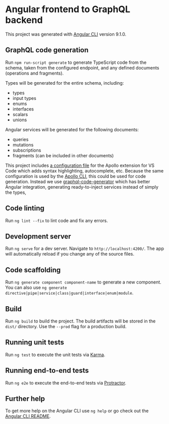 # Angular frontend to GraphQL backend

This project was generated with [Angular CLI](https://github.com/angular/angular-cli) version 9.1.0.

## GraphQL code generation

Run `npm run-script generate` to generate TypeScript code from the schema, taken from the configured endpoint, and any defined documents (operations and fragments).

Types will be generated for the entire schema, including:
* types
* input types
* enums
* interfaces
* scalars
* unions

Angular services will be generated for the following documents:
* queries
* mutations
* subscriptions
* fragments (can be included in other documents)

This project includes [a configuration file](apollo.config.js) for the Apollo extension for VS Code which adds syntax highlighting, autocomplete, etc. Because the same configuration is used by the [Apollo CLI](https://github.com/apollographql/apollo-tooling/), this could be used for code generation. Instead we use [graphql-code-generator](https://github.com/dotansimha/graphql-code-generator) which has better Angular integration, generating ready-to-inject services instead of simply the types,

## Code linting

Run `ng lint --fix` to lint code and fix any errors.

## Development server

Run `ng serve` for a dev server. Navigate to `http://localhost:4200/`. The app will automatically reload if you change any of the source files.

## Code scaffolding

Run `ng generate component component-name` to generate a new component. You can also use `ng generate directive|pipe|service|class|guard|interface|enum|module`.

## Build

Run `ng build` to build the project. The build artifacts will be stored in the `dist/` directory. Use the `--prod` flag for a production build.

## Running unit tests

Run `ng test` to execute the unit tests via [Karma](https://karma-runner.github.io).

## Running end-to-end tests

Run `ng e2e` to execute the end-to-end tests via [Protractor](http://www.protractortest.org/).

## Further help

To get more help on the Angular CLI use `ng help` or go check out the [Angular CLI README](https://github.com/angular/angular-cli/blob/master/README.md).
